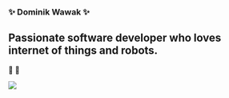 ### ✨ Dominik Wawak ✨

## Passionate software developer who loves internet of things and robots. 
🦾
🤖

<img src="https://github-readme-stats.vercel.app/api?username=DominikWawak&&show_icons=true&title_color=ffffff&icon_color=bb2acf&text_color=daf7dc&bg_color=151515">

<!--
**DominikWawak/DominikWawak** is a ✨ _special_ ✨ repository because its `README.md ` (this file) appears on your GitHub profile.

Here are some ideas to get you started:

- 🔭 I’m currently working on ...
- 🌱 I’m currently learning ...
- 👯 I’m looking to collaborate on ...
- 🤔 I’m looking for help with ...
- 💬 Ask me about ...
- 📫 How to reach me: ...
- 😄 Pronouns: ...
- ⚡ Fun fact: ...
-->
